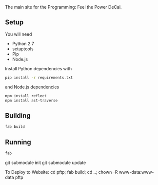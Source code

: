 The main site for the Programming: Feel the Power DeCal.

## Setup
You will need
 * Python 2.7
 * setuptools
 * Pip
 * Node.js

Install Python dependencies with
```bash
pip install -r requirements.txt
```
and Node.js dependencies
```bash
npm install reflect
npm install ast-traverse
```

## Building
```bash
fab build
```

## Running
```bash
fab
```
git submodule init
git submodule update


To Deploy to Website:
cd pftp; fab build; cd ..; chown -R www-data:www-data pftp
